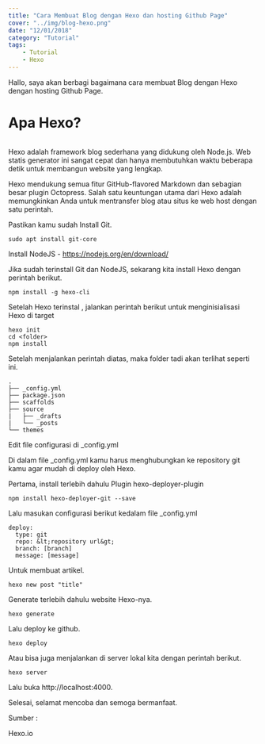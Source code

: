 ```yaml
---
title: "Cara Membuat Blog dengan Hexo dan hosting Github Page"
cover: "../img/blog-hexo.png"
date: "12/01/2018"
category: "Tutorial"
tags:
    - Tutorial
    - Hexo
---
```

Hallo, saya akan berbagi bagaimana cara membuat Blog dengan Hexo dengan hosting Github Page.

# Apa Hexo?

<img src="../img/blog.hexo.png" alt="">


Hexo adalah framework blog sederhana  yang didukung oleh Node.js. Web statis generator ini sangat cepat dan hanya membutuhkan waktu beberapa detik untuk membangun website yang lengkap.

Hexo mendukung semua fitur GitHub-flavored Markdown dan sebagian besar plugin Octopress. Salah satu keuntungan utama dari Hexo adalah memungkinkan Anda untuk mentransfer blog atau situs ke web host dengan satu perintah.

Pastikan kamu sudah Install Git.

```	
sudo apt install git-core
```

Install NodeJS - https://nodejs.org/en/download/

Jika sudah terinstall Git dan NodeJS, sekarang kita install Hexo dengan perintah berikut.

```	
npm install -g hexo-cli
```

Setelah Hexo terinstal , jalankan perintah berikut untuk menginisialisasi Hexo di target

```	
hexo init 
cd <folder>
npm install
```

Setelah menjalankan perintah diatas, maka folder tadi akan terlihat seperti ini.

```
.
├── _config.yml
├── package.json
├── scaffolds
├── source
|   ├── _drafts
|   └── _posts
└── themes
```

Edit file configurasi di _config.yml

Di dalam file _config.yml kamu harus menghubungkan ke repository git kamu agar mudah di deploy oleh Hexo.

Pertama, install terlebih dahulu Plugin hexo-deployer-plugin

```
npm install hexo-deployer-git --save
```

Lalu masukan configurasi berikut kedalam file _config.yml
```
deploy:
  type: git
  repo: &lt;repository url&gt;
  branch: [branch]
  message: [message]
```

Untuk membuat artikel.

```
hexo new post "title"
```

Generate terlebih dahulu website Hexo-nya.

```
hexo generate
```

Lalu deploy ke github.

```
hexo deploy
```

Atau bisa juga menjalankan di server lokal kita dengan perintah berikut.

```
hexo server
```

Lalu buka http://localhost:4000.

Selesai, selamat mencoba dan semoga bermanfaat.

Sumber :

Hexo.io
